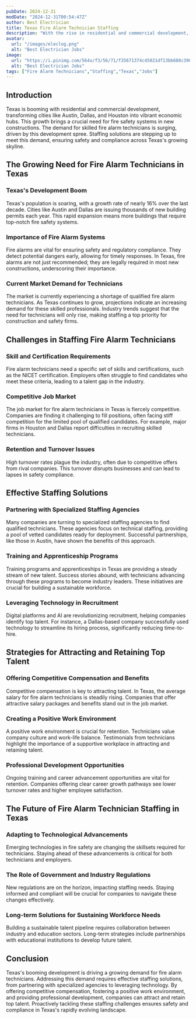 ```yaml
---
pubDate: 2024-12-31
modDate: "2024-12-31T00:54:47Z"
author: Best Electrician
title: Texas Fire Alarm Technician Staffing
description: "With the rise in residential and commercial development, Texas is experiencing a growing need for fire alarm technicians. Learn how staffing solutions can connect companies with top talent for this essential role."
avatar:
  url: "/images/eleclog.png"
  alt: "Best Electrician Jobs"
image:
  url: "https://i.pinimg.com/564x/f3/56/71/f35671374c45021df13bb688c390a3a2.jpg"
  alt: "Best Electrician Jobs"
tags: ["Fire Alarm Technicians","Staffing","Texas","Jobs"]
---
```


## Introduction

Texas is booming with residential and commercial development, transforming cities like Austin, Dallas, and Houston into vibrant economic hubs. This growth brings a crucial need for fire safety systems in new constructions. The demand for skilled fire alarm technicians is surging, driven by this development spree. Staffing solutions are stepping up to meet this demand, ensuring safety and compliance across Texas's growing skyline.

## The Growing Need for Fire Alarm Technicians in Texas

### Texas's Development Boom

Texas's population is soaring, with a growth rate of nearly 16% over the last decade. Cities like Austin and Dallas are issuing thousands of new building permits each year. This rapid expansion means more buildings that require top-notch fire safety systems.

### Importance of Fire Alarm Systems

Fire alarms are vital for ensuring safety and regulatory compliance. They detect potential dangers early, allowing for timely responses. In Texas, fire alarms are not just recommended; they are legally required in most new constructions, underscoring their importance.

### Current Market Demand for Technicians

The market is currently experiencing a shortage of qualified fire alarm technicians. As Texas continues to grow, projections indicate an increasing demand for these skilled professionals. Industry trends suggest that the need for technicians will only rise, making staffing a top priority for construction and safety firms.

## Challenges in Staffing Fire Alarm Technicians

### Skill and Certification Requirements

Fire alarm technicians need a specific set of skills and certifications, such as the NICET certification. Employers often struggle to find candidates who meet these criteria, leading to a talent gap in the industry.

### Competitive Job Market

The job market for fire alarm technicians in Texas is fiercely competitive. Companies are finding it challenging to fill positions, often facing stiff competition for the limited pool of qualified candidates. For example, major firms in Houston and Dallas report difficulties in recruiting skilled technicians.

### Retention and Turnover Issues

High turnover rates plague the industry, often due to competitive offers from rival companies. This turnover disrupts businesses and can lead to lapses in safety compliance.

## Effective Staffing Solutions

### Partnering with Specialized Staffing Agencies

Many companies are turning to specialized staffing agencies to find qualified technicians. These agencies focus on technical staffing, providing a pool of vetted candidates ready for deployment. Successful partnerships, like those in Austin, have shown the benefits of this approach.

### Training and Apprenticeship Programs

Training programs and apprenticeships in Texas are providing a steady stream of new talent. Success stories abound, with technicians advancing through these programs to become industry leaders. These initiatives are crucial for building a sustainable workforce.

### Leveraging Technology in Recruitment

Digital platforms and AI are revolutionizing recruitment, helping companies identify top talent. For instance, a Dallas-based company successfully used technology to streamline its hiring process, significantly reducing time-to-hire.

## Strategies for Attracting and Retaining Top Talent

### Offering Competitive Compensation and Benefits

Competitive compensation is key to attracting talent. In Texas, the average salary for fire alarm technicians is steadily rising. Companies that offer attractive salary packages and benefits stand out in the job market.

### Creating a Positive Work Environment

A positive work environment is crucial for retention. Technicians value company culture and work-life balance. Testimonials from technicians highlight the importance of a supportive workplace in attracting and retaining talent.

### Professional Development Opportunities

Ongoing training and career advancement opportunities are vital for retention. Companies offering clear career growth pathways see lower turnover rates and higher employee satisfaction.

## The Future of Fire Alarm Technician Staffing in Texas

### Adapting to Technological Advancements

Emerging technologies in fire safety are changing the skillsets required for technicians. Staying ahead of these advancements is critical for both technicians and employers.

### The Role of Government and Industry Regulations

New regulations are on the horizon, impacting staffing needs. Staying informed and compliant will be crucial for companies to navigate these changes effectively.

### Long-term Solutions for Sustaining Workforce Needs

Building a sustainable talent pipeline requires collaboration between industry and education sectors. Long-term strategies include partnerships with educational institutions to develop future talent.

## Conclusion

Texas's booming development is driving a growing demand for fire alarm technicians. Addressing this demand requires effective staffing solutions, from partnering with specialized agencies to leveraging technology. By offering competitive compensation, fostering a positive work environment, and providing professional development, companies can attract and retain top talent. Proactively tackling these staffing challenges ensures safety and compliance in Texas's rapidly evolving landscape.